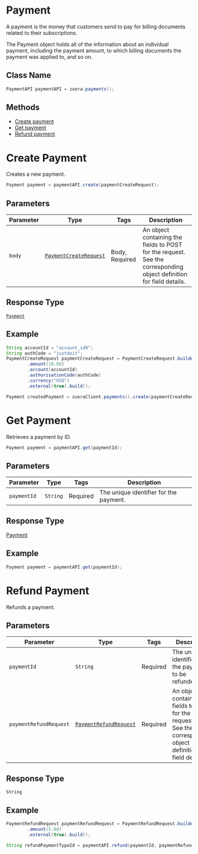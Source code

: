# Payment

A payment is the money that customers send to pay for billing documents related to their subscriptions.

The Payment object holds all of the information about an individual payment, including the payment amount, to which billing documents the payment was applied to, and so on.

## Class Name

```java
PaymentAPI paymentAPI = zuora.payments();
```

## Methods

* [Create payment](/doc/payment-api.md#create-payment)
* [Get payment](/doc/payment-api.md#get-payment)
* [Refund payment](/doc/payment-api.md#refund-payment)

# Create Payment

Creates a new payment.

```java
Payment payment = paymentAPI.create(paymentCreateRequest);
```

## Parameters

| Parameter | Type | Tags | Description |
|  --- | --- | --- | --- |
| `body` | [`PaymentCreateRequest`](/doc/models/create-payment-request.md) | Body, Required | An object containing the fields to POST for the request.<br>See the corresponding object definition for field details. |

## Response Type

[`Payment`](/doc/models/payment.md)

## Example

```java
String accountId = "account_id9";
String authCode = "justdoit";
PaymentCreateRequest paymentCreateRequest = PaymentCreateRequest.builder()
        .amount(10.0d)
        .account(accountId)
        .authorisationCode(authCode)
        .currency("USD")
        .external(true).build();

Payment createdPayment = zuoraClient.payments().create(paymentCreateRequest);
```

# Get Payment

Retrieves a payment by ID.

```java
Payment payment = paymentAPI.get(paymentId);
```

## Parameters

| Parameter | Type | Tags | Description |
|  --- | --- | --- | --- |
| `paymentId` | `String` | Required | The unique identifier for the payment. |

## Response Type

[Payment](doc/model/payment.md)

## Example

```java
Payment payment = paymentAPI.get(paymentId);
```

# Refund Payment

Refunds a payment.

## Parameters

| Parameter | Type | Tags | Description |
|  --- | --- | --- | --- |
| `paymentId` | `String` | Required | The unique identifier for the payment to be refunded. |
| `paymentRefundRequest` | [`PaymentRefundRequest`](/doc/models/payment-refund-request.md) | Required | An object containing the fields to POST for the request.<br>See the corresponding object definition for field details. |

## Response Type

`String`

## Example

```java
PaymentRefundRequest paymentRefundRequest = PaymentRefundRequest.builder()
        .amount(5.0d)
        .external(true).build();

String refundPaymentTypeId = paymentAPI.refund(paymentId, paymentRefundRequest);
```

